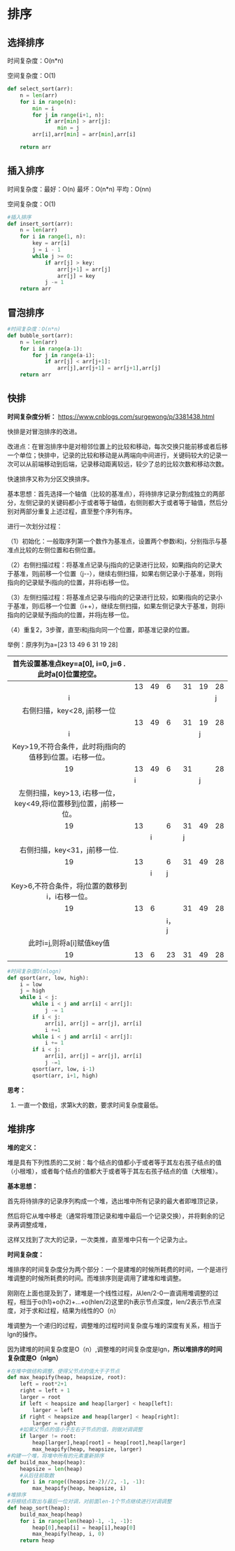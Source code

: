 # 排序

## 选择排序

时间复杂度：O(n*n)

空间复杂度：O(1)

```python
def select_sort(arr):
    n = len(arr)
    for i in range(n):
        min = i
        for j in range(i+1, n):
            if arr[min] > arr[j]:
                min = j
        arr[i],arr[min] = arr[min],arr[i]

    return arr
```

## 插入排序

时间复杂度：最好：O(n)   最坏：O(n*n)    平均：O(nn)

空间复杂度：O(1)

```python
#插入排序
def insert_sort(arr):
    n = len(arr)
    for i in range(1, n):
        key = arr[i]
        j = i - 1
        while j >= 0:
            if arr[j] > key:
                arr[j+1] = arr[j]
                arr[j] = key
            j -= 1
    return arr
```



## 冒泡排序

```python
#时间复杂度：O(n*n)
def bubble_sort(arr):
    n = len(arr)
    for i in range(a-1):
        for j in range(a-i):
            if arr[j] < arr[j+1]:
                arr[j],arr[j+1] = arr[j+1],arr[j]
    return arr
```

## 快排

**时间复杂度分析：** https://www.cnblogs.com/surgewong/p/3381438.html

快排是对冒泡排序的改进。

改进点：在冒泡排序中是对相邻位置上的比较和移动，每次交换只能前移或者后移一个单位；快排中，记录的比较和移动是从两端向中间进行，关键码较大的记录一次可以从前端移动到后端，记录移动距离较远，较少了总的比较次数和移动次数。

快速排序又称为分区交换排序。

基本思想：首先选择一个轴值（比较的基准点），将待排序记录分割成独立的两部分，左侧记录的关键码都小于或者等于轴值，右侧则都大于或者等于轴值，然后分别对两部分重复上述过程，直至整个序列有序。

进行一次划分过程：

（1）初始化：一般取序列第一个数作为基准点，设置两个参数i和j，分别指示与基准点比较的左侧位置和右侧位置。

（2）右侧扫描过程：将基准点记录与j指向的记录进行比较，如果j指向的记录大于基准，则j前移一个位置（j--），继续右侧扫描，如果右侧记录小于基准，则将j指向的记录赋予i指向的位置，并将i右移一位。

（3）左侧扫描过程：将基准点记录与i指向的记录进行比较，如果i指向的记录小于基准，则i后移一个位置（i++），继续左侧扫描，如果左侧记录大于基准，则将i指向的记录赋予j指向的位置，并将j左移一位。

（4）重复2，3步骤，直至i和j指向同一个位置，即基准记录的位置。

举例：原序列为a=[23  13  49  6  31  19  28]

|    首先设置基准点key=a[0], i=0,  j=6 . 此时a[0]位置挖空。    |      |      |      |      |      |      |
| :----------------------------------------------------------: | ---- | ---- | ---- | ---- | ---- | ---- |
|                                                              | 13   | 49   | 6    | 31   | 19   | 28   |
|                              i                               |      |      |      |      |      | j    |
|                 右侧扫描，key<28, j前移一位                  |      |      |      |      |      |      |
|                                                              | 13   | 49   | 6    | 31   | 19   | 28   |
|                              i                               |      |      |      |      | j    |      |
|   Key>19,不符合条件，此时将j指向的值移到i位置。i右移一位。   |      |      |      |      |      |      |
|                              19                              | 13   | 49   | 6    | 31   |      | 28   |
|                                                              | i    |      |      |      | j    |      |
| 左侧扫描，key>13, i右移一位，key<49,将i位置移到j位置，j前移一位。 |      |      |      |      |      |      |
|                              19                              | 13   |      | 6    | 31   | 49   | 28   |
|                                                              |      | i    |      | j    |      |      |
|                 右侧扫描，key<31，j前移一位.                 |      |      |      |      |      |      |
|                              19                              | 13   |      | 6    | 31   | 49   | 28   |
|                                                              |      | i    | j    |      |      |      |
|       Key>6,不符合条件，将j位置的数移到i，i右移一位。        |      |      |      |      |      |      |
|                              19                              | 13   | 6    |      | 31   | 49   | 28   |
|                                                              |      |      | i，j |      |      |      |
|                  此时i=j,则将a[i]赋值key值                   |      |      |      |      |      |      |
|                              19                              | 13   | 6    | 23   | 31   | 49   | 28   |

```python
#时间复杂度O(nlogn)
def qsort(arr, low, high):
    i = low
    j = high
    while i < j:
        while i < j and arr[i] < arr[j]:
            j -= 1
        if i < j:
            arr[i], arr[j] = arr[j], arr[i]
            i +=1
        while i < j and arr[i] < arr[j]:
            i += 1
        if i < j:
            arr[i], arr[j] = arr[j], arr[i]
            j -=1
        qsort(arr, low, i-1)
        qsort(arr, i+1, high)
```

**思考：**

1. 一直一个数组，求第k大的数，要求时间复杂度最低。

## 堆排序

**堆的定义：**

堆是具有下列性质的二叉树：每个结点的值都小于或者等于其左右孩子结点的值（小根堆），或者每个结点的值都大于或者等于其左右孩子结点的值（大根堆）。

**基本思想：**

首先将待排序的记录序列构成一个堆，选出堆中所有记录的最大者即堆顶记录，		

然后将它从堆中移走（通常将堆顶记录和堆中最后一个记录交换），并将剩余的记录再调整成堆，

这样又找到了次大的记录，一次类推，直至堆中只有一个记录为止。

 **时间复杂度：**

堆排序的时间复杂度分为两个部分：一个是建堆的时候所耗费的时间，一个是进行堆调整的时候所耗费的时间。而堆排序则是调用了建堆和堆调整。 

刚刚在上面也提及到了，建堆是一个线性过程，从len/2-0一直调用堆调整的过程，相当于o(h1)+o(h2)+…+o(hlen/2)这里的h表示节点深度，len/2表示节点深度，对于求和过程，结果为线性的O（n） 

堆调整为一个递归的过程，调整堆的过程时间复杂度与堆的深度有关系，相当于lgn的操作。 

因为建堆的时间复杂度是O（n）,调整堆的时间复杂度是lgn，**所以堆排序的时间复杂度是O（nlgn）**

```python
#在堆中做结构调整，使得父节点的值大于子节点
def max_heapify(heap, heapsize, root):
    left = root*2+1
    right = left + 1
    larger = root
    if left < heapsize and heap[larger] < heap[left]:
        larger = left
    if right < heapsize and heap[larger] < heap[right]:
        larger = right
    #如果父节点的值小于左右子节点的值，则做对调调整
    if larger != root:
        heap[larger],heap[root] = heap[root],heap[larger]
        max_heapify(heap, heapsize, larger)
#构建一个堆，将堆中所有的元素重新排序
def build_max_heap(heap):
    heapsize = len(heap)
    #从后往前取数
    for i in range((heapsize-2)//2, -1, -1):
        max_heapify(heap, heapsize, i)
#堆排序
#将根结点取出与最后一位对调，对前面len-1个节点继续进行对调调整
def heap_sort(heap):
    build_max_heap(heap)
    for i in range(len(heap)-1, -1, -1):
        heap[0],heap[i] = heap[i],heap[0]
        max_heapify(heap, i, 0)
    return heap   
```